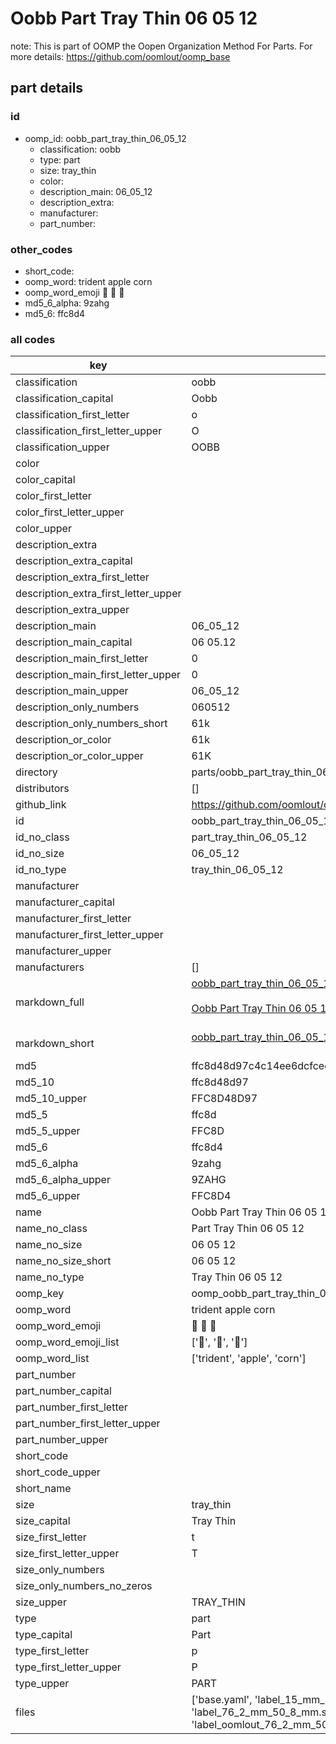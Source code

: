 # Oobb Part Tray Thin 06 05 12  

note: This is part of OOMP the Oopen Organization Method For Parts. For more details: https://github.com/oomlout/oomp_base

##  part details





### id
* oomp_id: oobb_part_tray_thin_06_05_12
  * classification: oobb
  * type: part
  * size: tray_thin
  * color: 
  * description_main: 06_05_12
  * description_extra: 
  * manufacturer: 
  * part_number: 

### other_codes
* short_code: 
* oomp_word: trident apple corn
* oomp_word_emoji :trident: :apple: :corn:
* md5_6_alpha: 9zahg
* md5_6: ffc8d4

### all codes 
| key | value |  
| --- | --- |  
| classification | oobb |  
| classification_capital | Oobb |  
| classification_first_letter | o |  
| classification_first_letter_upper | O |  
| classification_upper | OOBB |  
| color |  |  
| color_capital |  |  
| color_first_letter |  |  
| color_first_letter_upper |  |  
| color_upper |  |  
| description_extra |  |  
| description_extra_capital |  |  
| description_extra_first_letter |  |  
| description_extra_first_letter_upper |  |  
| description_extra_upper |  |  
| description_main | 06_05_12 |  
| description_main_capital | 06 05.12 |  
| description_main_first_letter | 0 |  
| description_main_first_letter_upper | 0 |  
| description_main_upper | 06_05_12 |  
| description_only_numbers | 060512 |  
| description_only_numbers_short | 61k |  
| description_or_color | 61k |  
| description_or_color_upper | 61K |  
| directory | parts/oobb_part_tray_thin_06_05_12 |  
| distributors | [] |  
| github_link | https://github.com/oomlout/oomlout_oomp_part_src/tree/main/parts/oobb_part_tray_thin_06_05_12/working |  
| id | oobb_part_tray_thin_06_05_12 |  
| id_no_class | part_tray_thin_06_05_12 |  
| id_no_size | 06_05_12 |  
| id_no_type | tray_thin_06_05_12 |  
| manufacturer |  |  
| manufacturer_capital |  |  
| manufacturer_first_letter |  |  
| manufacturer_first_letter_upper |  |  
| manufacturer_upper |  |  
| manufacturers | [] |  
| markdown_full | [oobb_part_tray_thin_06_05_12](https://github.com/oomlout/oomlout_oomp_part_src/tree/main/parts/oobb_part_tray_thin_06_05_12/working)<br>[](https://github.com/oomlout/oomlout_oomp_part_src/tree/main/parts/oobb_part_tray_thin_06_05_12/working)<br>[Oobb Part Tray Thin 06 05 12](https://github.com/oomlout/oomlout_oomp_part_src/tree/main/parts/oobb_part_tray_thin_06_05_12/working)<br><br> |  
| markdown_short | [oobb_part_tray_thin_06_05_12](https://github.com/oomlout/oomlout_oomp_part_src/tree/main/parts/oobb_part_tray_thin_06_05_12/working)<br><br> |  
| md5 | ffc8d48d97c4c14ee6dcfcec80be1a4e |  
| md5_10 | ffc8d48d97 |  
| md5_10_upper | FFC8D48D97 |  
| md5_5 | ffc8d |  
| md5_5_upper | FFC8D |  
| md5_6 | ffc8d4 |  
| md5_6_alpha | 9zahg |  
| md5_6_alpha_upper | 9ZAHG |  
| md5_6_upper | FFC8D4 |  
| name | Oobb Part Tray Thin 06 05 12 |  
| name_no_class | Part Tray Thin 06 05 12 |  
| name_no_size | 06 05 12 |  
| name_no_size_short | 06 05 12 |  
| name_no_type | Tray Thin 06 05 12 |  
| oomp_key | oomp_oobb_part_tray_thin_06_05_12 |  
| oomp_word | trident apple corn |  
| oomp_word_emoji | :trident: :apple: :corn: |  
| oomp_word_emoji_list | [':trident:', ':apple:', ':corn:'] |  
| oomp_word_list | ['trident', 'apple', 'corn'] |  
| part_number |  |  
| part_number_capital |  |  
| part_number_first_letter |  |  
| part_number_first_letter_upper |  |  
| part_number_upper |  |  
| short_code |  |  
| short_code_upper |  |  
| short_name |  |  
| size | tray_thin |  
| size_capital | Tray Thin |  
| size_first_letter | t |  
| size_first_letter_upper | T |  
| size_only_numbers |  |  
| size_only_numbers_no_zeros |  |  
| size_upper | TRAY_THIN |  
| type | part |  
| type_capital | Part |  
| type_first_letter | p |  
| type_first_letter_upper | P |  
| type_upper | PART |  
| files | ['base.yaml', 'label_15_mm_30_mm.pdf', 'label_15_mm_30_mm.svg', 'label_76_2_mm_50_8_mm.pdf', 'label_76_2_mm_50_8_mm.svg', 'label_oomlout_76_2_mm_50_8_mm.pdf', 'label_oomlout_76_2_mm_50_8_mm.svg', 'readme.md', 'working.json', 'working.yaml'] |  
